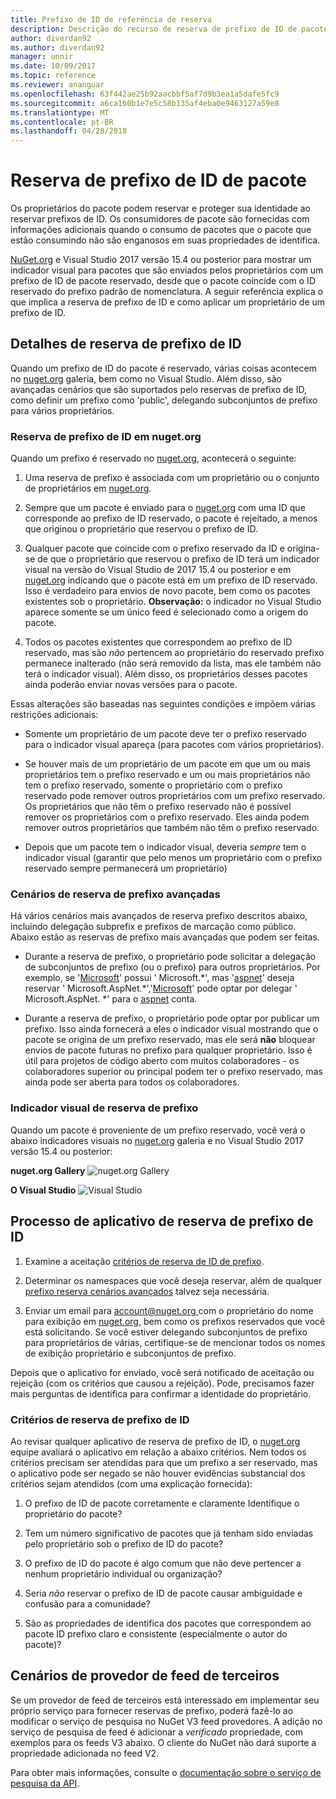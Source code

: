 ```yaml
---
title: Prefixo de ID de referência de reserva
description: Descrição do recurso de reserva de prefixo de ID de pacote e guia do autor.
author: diverdan92
ms.author: diverdan92
manager: unnir
ms.date: 10/09/2017
ms.topic: reference
ms.reviewer: ananguar
ms.openlocfilehash: 63f442ae25b92aacbbf5af7d9b3ea1a5dafe5fc9
ms.sourcegitcommit: a6ca160b1e7e5c58b135af4eba0e9463127a59e8
ms.translationtype: MT
ms.contentlocale: pt-BR
ms.lasthandoff: 04/28/2018
---
```

# <a name="package-id-prefix-reservation"></a>Reserva de prefixo de ID de pacote

Os proprietários do pacote podem reservar e proteger sua identidade ao reservar prefixos de ID. Os consumidores de pacote são fornecidas com informações adicionais quando o consumo de pacotes que o pacote que estão consumindo não são enganosos em suas propriedades de identifica. 

[NuGet.org](https://www.nuget.org/) e Visual Studio 2017 versão 15.4 ou posterior para mostrar um indicador visual para pacotes que são enviados pelos proprietários com um prefixo de ID de pacote reservado, desde que o pacote coincide com o ID reservado do prefixo padrão de nomenclatura. A seguir referência explica o que implica a reserva de prefixo de ID e como aplicar um proprietário de um prefixo de ID.

## <a name="id-prefix-reservation-details"></a>Detalhes de reserva de prefixo de ID

Quando um prefixo de ID do pacote é reservado, várias coisas acontecem no [nuget.org](https://www.nuget.org/) galeria, bem como no Visual Studio. Além disso, são avançadas cenários que são suportados pelo reservas de prefixo de ID, como definir um prefixo como 'public', delegando subconjuntos de prefixo para vários proprietários.

### <a name="id-prefix-reservation-on-nugetorg"></a>Reserva de prefixo de ID em nuget.org

Quando um prefixo é reservado no [nuget.org](https://www.nuget.org/), acontecerá o seguinte:

1. Uma reserva de prefixo é associada com um proprietário ou o conjunto de proprietários em [nuget.org](https://www.nuget.org/).

1. Sempre que um pacote é enviado para o [nuget.org](https://www.nuget.org/) com uma ID que corresponde ao prefixo de ID reservado, o pacote é rejeitado, a menos que originou o proprietário que reservou o prefixo de ID.

1. Qualquer pacote que coincide com o prefixo reservado da ID e origina-se de que o proprietário que reservou o prefixo de ID terá um indicador visual na versão do Visual Studio de 2017 15.4 ou posterior e em [nuget.org](https://www.nuget.org/) indicando que o pacote está em um prefixo de ID reservado. Isso é verdadeiro para envios de novo pacote, bem como os pacotes existentes sob o proprietário. **Observação:** o indicador no Visual Studio aparece somente se um único feed é selecionado como a origem do pacote.

1. Todos os pacotes existentes que correspondem ao prefixo de ID reservado, mas são *não* pertencem ao proprietário do reservado prefixo permanece inalterado (não será removido da lista, mas ele também não terá o indicador visual). Além disso, os proprietários desses pacotes ainda poderão enviar novas versões para o pacote.

Essas alterações são baseadas nas seguintes condições e impõem várias restrições adicionais:

- Somente um proprietário de um pacote deve ter o prefixo reservado para o indicador visual apareça (para pacotes com vários proprietários).

- Se houver mais de um proprietário de um pacote em que um ou mais proprietários tem o prefixo reservado e um ou mais proprietários não tem o prefixo reservado, somente o proprietário com o prefixo reservado pode remover outros proprietários com um prefixo reservado. Os proprietários que não têm o prefixo reservado não é possível remover os proprietários com o prefixo reservado. Eles ainda podem remover outros proprietários que também não têm o prefixo reservado.

- Depois que um pacote tem o indicador visual, deveria *sempre* tem o indicador visual (garantir que pelo menos um proprietário com o prefixo reservado sempre permanecerá um proprietário)

### <a name="advanced-prefix-reservation-scenarios"></a>Cenários de reserva de prefixo avançadas

Há vários cenários mais avançados de reserva prefixo descritos abaixo, incluindo delegação subprefix e prefixos de marcação como público. Abaixo estão as reservas de prefixo mais avançadas que podem ser feitas. 

- Durante a reserva de prefixo, o proprietário pode solicitar a delegação de subconjuntos de prefixo (ou o prefixo) para outros proprietários. Por exemplo, se '[Microsoft](https://www.nuget.org/profiles/microsoft)' possui ' Microsoft.\*', mas '[aspnet](https://www.nuget.org/profiles/aspnet)' deseja reservar ' Microsoft.AspNet.\*','[Microsoft](https://www.nuget.org/profiles/microsoft)' pode optar por delegar ' Microsoft.AspNet. \*' para o [aspnet](https://www.nuget.org/profiles/aspnet) conta.

- Durante a reserva de prefixo, o proprietário pode optar por publicar um prefixo. Isso ainda fornecerá a eles o indicador visual mostrando que o pacote se origina de um prefixo reservado, mas ele será **não** bloquear envios de pacote futuras no prefixo para qualquer proprietário. Isso é útil para projetos de código aberto com muitos colaboradores - os colaboradores superior ou principal podem ter o prefixo reservado, mas ainda pode ser aberta para todos os colaboradores. 

### <a name="prefix-reservation-visual-indicator"></a>Indicador visual de reserva de prefixo

Quando um pacote é proveniente de um prefixo reservado, você verá o abaixo indicadores visuais no [nuget.org](https://www.nuget.org/) galeria e no Visual Studio 2017 versão 15.4 ou posterior:

**nuget.org Gallery**
![nuget.org Gallery](media/nuget-gallery-reserved-prefix.png)

**O Visual Studio**
![Visual Studio](media/visual-studio-reserved-prefix.png)

## <a name="id-prefix-reservation-application-process"></a>Processo de aplicativo de reserva de prefixo de ID

1. Examine a aceitação [critérios de reserva de ID de prefixo](#id-prefix-reservation-criteria).

2. Determinar os namespaces que você deseja reservar, além de qualquer [prefixo reserva cenários avançados](#advanced-prefix-reservation-scenarios) talvez seja necessária.

3. Enviar um email para [ account@nuget.org ](mailto:account@nuget.org) com o proprietário do nome para exibição em [nuget.org](https://www.nuget.org/), bem como os prefixos reservados que você está solicitando. Se você estiver delegando subconjuntos de prefixo para proprietários de várias, certifique-se de mencionar todos os nomes de exibição proprietário e subconjuntos de prefixo.

Depois que o aplicativo for enviado, você será notificado de aceitação ou rejeição (com os critérios que causou a rejeição). Pode, precisamos fazer mais perguntas de identifica para confirmar a identidade do proprietário.

### <a name="id-prefix-reservation-criteria"></a>Critérios de reserva de prefixo de ID

Ao revisar qualquer aplicativo de reserva de prefixo de ID, o [nuget.org](https://www.nuget.org/) equipe avaliará o aplicativo em relação a abaixo critérios. Nem todos os critérios precisam ser atendidas para que um prefixo a ser reservado, mas o aplicativo pode ser negado se não houver evidências substancial dos critérios sejam atendidos (com uma explicação fornecida):

1. O prefixo de ID de pacote corretamente e claramente Identifique o proprietário do pacote?

1. Tem um número significativo de pacotes que já tenham sido enviadas pelo proprietário sob o prefixo de ID do pacote?

1. O prefixo de ID do pacote é algo comum que não deve pertencer a nenhum proprietário individual ou organização?

1. Seria *não* reservar o prefixo de ID de pacote causar ambiguidade e confusão para a comunidade?

1. São as propriedades de identifica dos pacotes que correspondem ao pacote ID prefixo claro e consistente (especialmente o autor do pacote)?

## <a name="third-party-feed-provider-scenarios"></a>Cenários de provedor de feed de terceiros

Se um provedor de feed de terceiros está interessado em implementar seu próprio serviço para fornecer reservas de prefixo, poderá fazê-lo ao modificar o serviço de pesquisa no NuGet V3 feed provedores. A adição no serviço de pesquisa de feed é adicionar a *verificado* propriedade, com exemplos para os feeds V3 abaixo. O cliente do NuGet não dará suporte a propriedade adicionada no feed V2.

Para obter mais informações, consulte o [documentação sobre o serviço de pesquisa da API](../api/search-query-service-resource.md).
